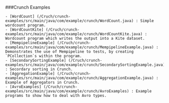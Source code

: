 ###Crunch Examples

	- [WordCount] (/Cruch/crunch-examples/src/main/java/com/example/crunch/WordCount.java) : Simple wordcount program.
	- [WordCountKite] (/Cruch/crunch-examples/src/main/java/com/example/crunch/WordCountKite.java) : Wordcount program which writes the output into a Kite dataset.
	- [MempipelineExample] (/Cruch/crunch-examples/src/main/java/com/example/crunch/MempipelineExample.java) : Demonstrates the use of Mempipeline to tests, by creating `PCollection`s within the program.
	- [SecondarySortingExample] (/Cruch/crunch-examples/src/main/java/com/example/crunch/SecondarySortingExample.java) : Secordary sorting in Crunch.
	- [AggregationExample] (/Cruch/crunch-examples/src/main/java/com/example/crunch/AggregationExample.java) : Example of Aggregators in Crunch.
	- [AvroExamples] (/Cruch/crunch-examples/src/main/java/com/example/crunch/AvroExamples) : Example programs to show how to deal with Avro types.
